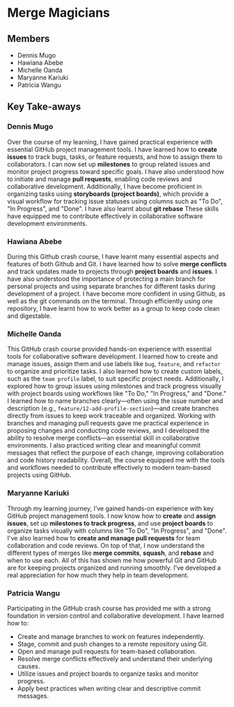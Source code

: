 # Merge Magicians

## Members
* Dennis Mugo
* Hawiana Abebe
* Michelle Oanda
* Maryanne Kariuki
* Patricia Wangu


## Key Take-aways
### Dennis Mugo
Over the course of my learning, I have gained practical experience with essential GitHub project management tools. I have learned how to **create issues** to track bugs, tasks, or feature requests, and how to assign them to collaborators. I can now set up **milestones** to group related issues and monitor project progress toward specific goals. I have also understood how to initiate and manage **pull requests**, enabling code reviews and collaborative development. Additionally, I have become proficient in organizing tasks using **storyboards (project boards)**, which provide a visual workflow for tracking issue statuses using columns such as "To Do", "In Progress", and "Done". I have also learnt about **git rebase** These skills have equipped me to contribute effectively in collaborative software development environments.



### Hawiana Abebe
During this Github crash course, I have learnt many essential aspects and features of both Github and Git. I have learned how to solve **merge conflicts** and track updates made to projects through **project boards** and **issues**. I have also understood the importance of protecting a main branch for personal projects and using separate branches for different tasks during development of a project. I have become more confident in using Github, as well as the git commands on the terminal. Through efficiently using one repository, I have learnt how to work better as a group to keep code clean and digestable.



### Michelle Oanda
This GitHub crash course provided hands-on experience with essential tools for collaborative software development. I learned how to create and manage issues, assign them and use labels like `bug`, `feature`, and `refactor` to organize and prioritize tasks. I also learned how to create custom labels, such as the `team profile` label, to suit specific project needs. Additionally, I explored how to group issues using milestones and track progress visually with project boards using workflows like "To Do," "In Progress," and "Done." I learned how to name branches clearly—often using the issue number and description (e.g., `feature/12-add-profile-section`)—and create branches directly from issues to keep work traceable and organized. Working with branches and managing pull requests gave me practical experience in proposing changes and conducting code reviews, and I developed the ability to resolve merge conflicts—an essential skill in collaborative environments. I also practiced writing clear and meaningful commit messages that reflect the purpose of each change, improving collaboration and code history readability. Overall, the course equipped me with the tools and workflows needed to contribute effectively to modern team-based projects using GitHub.

### Maryanne Kariuki
Through my learning journey, I’ve gained hands-on experience with key GitHub project management tools. I now know how to **create** and **assign issues**, set up **milestones to track progress**, and use **project boards** to organize tasks visually with columns like "To Do", "In Progress", and "Done". I've also learned how to **create and manage pull requests** for team collaboration and code reviews. On top of that, I now understand the different types of merges like **merge commits**, **squash**, and **rebase** and when to use each. All of this has shown me how powerful Git and GitHub are for keeping projects organized and running smoothly. I’ve developed a real appreciation for how much they help in team development.



### Patricia Wangu
Participating in the GitHub crash course has provided me with a strong foundation in version control and collaborative development. I have learned how to:
- Create and manage branches to work on features independently.
- Stage, commit and push changes to a remote repository using Git.
- Open and manage pull requests for team-based collaboration.
- Resolve merge conflicts effectively and understand their underlying causes.
- Utilize issues and project boards to organize tasks and monitor progress.
- Apply best practices when writing clear and descriptive commit messages.